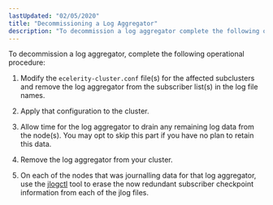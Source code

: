```yaml
---
lastUpdated: "02/05/2020"
title: "Decommissioning a Log Aggregator"
description: "To decommission a log aggregator complete the following operational procedure Modify the ecelerity cluster conf file s for the affected subclusters and remove the log aggregator from the subscriber list s in the log file names Apply that configuration to the cluster Allow time for the log aggregator to drain..."
---
```


To decommission a log aggregator, complete the following operational procedure:

1.  Modify the `ecelerity-cluster.conf` file(s) for the affected subclusters and remove the log aggregator from the subscriber list(s) in the log file names.

2.  Apply that configuration to the cluster.

3.  Allow time for the log aggregator to drain any remaining log data from the node(s). You may opt to skip this part if you have no plan to retain this data.

4.  Remove the log aggregator from your cluster.

5.  On each of the nodes that was journalling data for that log aggregator, use the [jlogctl](/momentum/4/executable/jlogctl) tool to erase the now redundant subscriber checkpoint information from each of the jlog files.